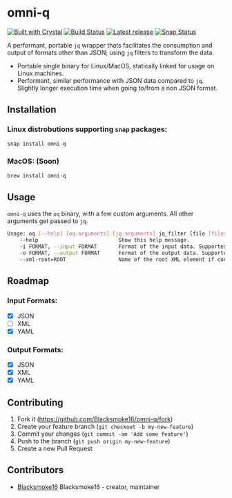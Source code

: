 # omni-q

[![Built with Crystal](https://img.shields.io/badge/built%20with-crystal-000000.svg?style=flat-square)](https://crystal-lang.org/)
[![Build Status](https://travis-ci.org/Blacksmoke16/omni-q.svg?branch=master)](https://travis-ci.org/Blacksmoke16/omni-q)
[![Latest release](https://img.shields.io/github/release/Blacksmoke16/omni-q.svg?style=flat-square)](https://github.com/Blacksmoke16/omni-q/releases)
[![Snap Status](https://build.snapcraft.io/badge/Blacksmoke16/omni-q.svg)](https://build.snapcraft.io/user/Blacksmoke16/omni-q)

A performant, portable `jq` wrapper thats facilitates the consumption and output of formats other than JSON; using `jq` filters to transform the data.

* Portable single binary for Linux/MacOS, statically linked for usage on Linux machines.
* Performant, similar performance with JSON data compared to `jq`.  Slightly longer execution time when going to/from a non JSON format.

## Installation

### Linux distrobutions supporting `snap` packages:

```bash
snap install omni-q
```

### MacOS: (Soon)

```bash
brew install omni-q
```

## Usage

`omni-q` uses the `oq` binary, with a few custom arguments.  All other arguments get passed to `jq`.

```bash
Usage: oq [--help] [oq-arguments] [jq-arguments] jq_filter [file [files...]]
    --help                          Show this help message.
    -i FORMAT, --input FORMAT       Format of the input data. Supported formats: json, yaml, xml.
    -o FORMAT, --output FORMAT      Format of the output data. Supported formats: json, yaml, xml.
    --xml-root=ROOT                 Name of the root XML element if converting to XML.
```

## Roadmap

### Input Formats:

- [x] JSON
- [ ] XML
- [x] YAML

### Output Formats:

- [x] JSON
- [x] XML
- [x] YAML

## Contributing

1. Fork it (<https://github.com/Blacksmoke16/omni-q/fork>)
2. Create your feature branch (`git checkout -b my-new-feature`)
3. Commit your changes (`git commit -am 'Add some feature'`)
4. Push to the branch (`git push origin my-new-feature`)
5. Create a new Pull Request

## Contributors

- [Blacksmoke16](https://github.com/Blacksmoke16) Blacksmoke16 - creator, maintainer
